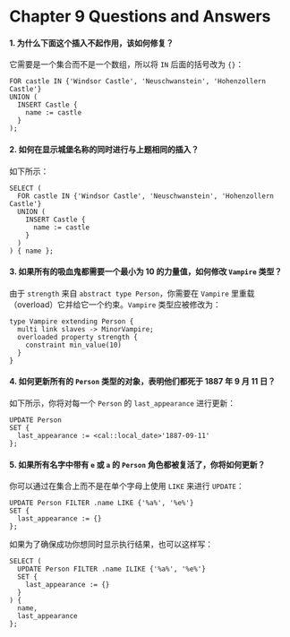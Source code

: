 # Chapter 9 Questions and Answers

#### 1. 为什么下面这个插入不起作用，该如何修复？

它需要是一个集合而不是一个数组，所以将 `IN` 后面的括号改为 `{}`：

```edgeql
FOR castle IN {'Windsor Castle', 'Neuschwanstein', 'Hohenzollern Castle'}
UNION (
  INSERT Castle {
    name := castle
  }
);
```

#### 2. 如何在显示城堡名称的同时进行与上题相同的插入？

如下所示：

```edgeql
SELECT (
  FOR castle IN {'Windsor Castle', 'Neuschwanstein', 'Hohenzollern Castle'}
  UNION (
    INSERT Castle {
      name := castle
    }
  )
) { name };
```

#### 3. 如果所有的吸血鬼都需要一个最小为 10 的力量值，如何修改 `Vampire` 类型？

由于 `strength` 来自 `abstract type Person`，你需要在 `Vampire` 里重载（overload）它并给它一个约束。`Vampire` 类型应被修改为：

```sdl
type Vampire extending Person {
  multi link slaves -> MinorVampire;
  overloaded property strength {
    constraint min_value(10)
  }
}
```

#### 4. 如何更新所有的 `Person` 类型的对象，表明他们都死于 1887 年 9 月 11 日？

如下所示，你将对每一个 `Person` 的 `last_appearance` 进行更新：

```edgeql
UPDATE Person
SET {
  last_appearance := <cal::local_date>'1887-09-11'
};
```

#### 5. 如果所有名字中带有 `e` 或 `a` 的 `Person` 角色都被复活了，你将如何更新？

你可以通过在集合上而不是在单个字母上使用 `LIKE` 来进行 `UPDATE`：

```edgeql
UPDATE Person FILTER .name LIKE {'%a%', '%e%'}
SET {
  last_appearance := {}
};
```

如果为了确保成功你想同时显示执行结果，也可以这样写：

```edgeql
SELECT (
  UPDATE Person FILTER .name ILIKE {'%a%', '%e%'}
  SET {
    last_appearance := {}
  }
) {
  name,
  last_appearance
};
```
